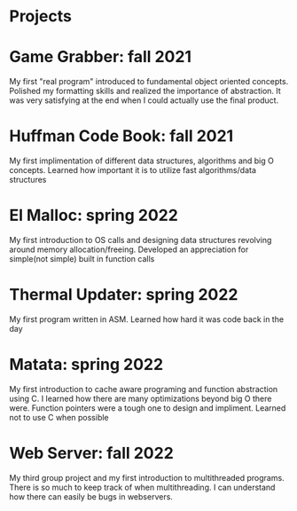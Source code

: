 # Projects
# Game Grabber: fall 2021
My first "real program" introduced to fundamental object oriented concepts. Polished my formatting skills and realized the importance of abstraction. It was very satisfying at the end when I could actually use the final product.
# Huffman Code Book: fall 2021
My first implimentation of different data structures, algorithms and big O concepts. Learned how important it is to utilize fast algorithms/data structures
# El Malloc: spring 2022
My first introduction to OS calls and designing data structures revolving around memory allocation/freeing. Developed an appreciation for simple(not simple) built in function calls
# Thermal Updater: spring 2022
My first program written in ASM. Learned how hard it was code back in the day
# Matata: spring 2022
My first introduction to cache aware programing and function abstraction using C. I learned how there are many optimizations beyond big O there were. Function pointers were a tough one to design and impliment. Learned not to use C when possible
# Web Server: fall 2022
My third group project and my first introduction to multithreaded programs. There is so much to keep track of when multithreading. I can understand how there can easily be bugs in webservers.

